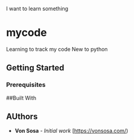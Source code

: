 I want to learn something
# mycode
Learning to track my code
New to python
## Getting Started
### Prerequisites
##Built With
## AUthors
* **Von Sosa** - *Initial work* [https://vonsosa.com/)
